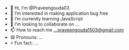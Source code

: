 - 👋 Hi, I’m @Praveengouda03
- 👀 I’m interested in making application bug free
- 🌱 I’m currently learning JavaScript
- 💞️ I’m looking to collaborate on ...
- 📫 How to reach me ...praveengouda1503@gmail.com
- 😄 Pronouns: ...
- ⚡ Fun fact: ...

<!---
Praveengouda03/Praveengouda03 is a ✨ special ✨ repository because its `README.md` (this file) appears on your GitHub profile.
You can click the Preview link to take a look at your changes.
--->
